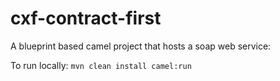 # cxf-contract-first
A blueprint based camel project that hosts a soap web service:

To run locally:
`mvn clean install camel:run`
